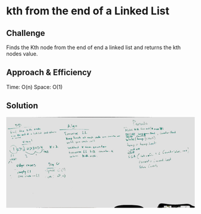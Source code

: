 # kth from the end of a Linked List

## Challenge
Finds the Kth node from the end of end a linked list and returns the kth nodes value.

## Approach & Efficiency
Time: O(n)
Space: O(1)

## Solution
![](../../assets/ll_kth_from_end.jpg)
